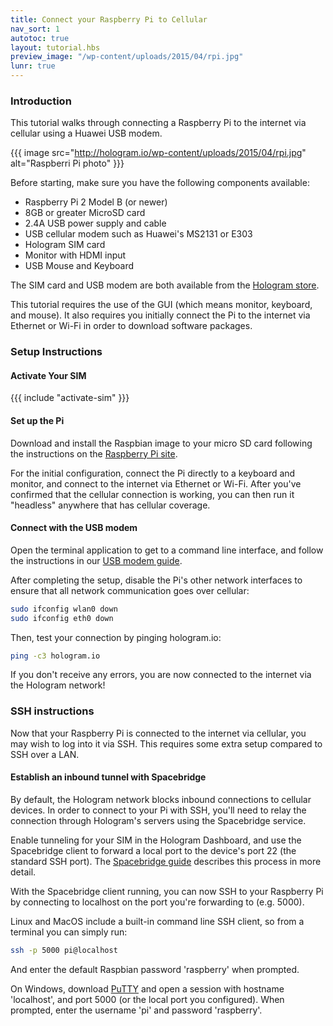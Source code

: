 ```yaml
---
title: Connect your Raspberry Pi to Cellular
nav_sort: 1
autotoc: true
layout: tutorial.hbs
preview_image: "/wp-content/uploads/2015/04/rpi.jpg"
lunr: true
---
```


### Introduction

This tutorial walks through connecting a Raspberry Pi to the internet via
cellular using a Huawei USB modem.

{{{ image src="http://hologram.io/wp-content/uploads/2015/04/rpi.jpg"
    alt="Raspberri Pi photo" }}}

Before starting, make sure you have the following components available:

-   Raspberry Pi 2 Model B (or newer)
-   8GB or greater MicroSD card
-   2.4A USB power supply and cable
-   USB cellular modem such as Huawei's MS2131 or E303
-   Hologram SIM card
-   Monitor with HDMI input
-   USB Mouse and Keyboard

The SIM card and USB modem are both available from the [Hologram store](/store).

This tutorial requires the use of the GUI (which means monitor, keyboard,
and mouse).
It also requires you initially connect the Pi to the internet via Ethernet or
Wi-Fi in order to download software packages.

### Setup Instructions

#### Activate Your SIM

{{{ include "activate-sim" }}}

#### Set up the Pi

Download and install the Raspbian image to your micro SD card
following the instructions on the [Raspberry Pi
site](https://www.raspberrypi.org/documentation/installation/installing-images/README.md).

For the initial configuration, connect the Pi directly to a keyboard and
monitor, and connect to the internet via Ethernet or Wi-Fi. After you've 
confirmed that the cellular connection is working, you can then
run it "headless" anywhere that has cellular coverage.

#### Connect with the USB modem

Open the terminal application to get to a command line interface, and follow 
the instructions in our [USB modem
guide](/docs/guide/connect/usb-modem/#linux-instructions).

After completing the setup, disable the Pi's other network interfaces to ensure
that all network communication goes over cellular:

```bash
sudo ifconfig wlan0 down
sudo ifconfig eth0 down
```

Then, test your connection by pinging hologram.io:

```bash
ping -c3 hologram.io
```

If you don't receive any errors, you are now connected to the internet via the
Hologram network!

### SSH instructions

Now that your Raspberry Pi is connected to the internet via cellular,
you may wish to log into it via SSH. This requires some extra setup compared to
SSH over a LAN.

#### Establish an inbound tunnel with Spacebridge

By default, the Hologram network blocks inbound connections to cellular devices.
In order to connect to your Pi with SSH, you'll need to relay the connection through
Hologram's servers using the Spacebridge service.

Enable tunneling for your SIM in the Hologram Dashboard, and use the Spacebridge
client to forward a local port to the device's port 22 (the standard SSH port).
The [Spacebridge guide](/docs/guide/cloud/spacebridge-tunnel) describes this
process in more detail.

With the Spacebridge client running, you can now SSH to your Raspberry Pi by
connecting to localhost on the port you're forwarding to (e.g. 5000).

Linux and MacOS include a built-in command line SSH client, so from a terminal
you can simply run:

```bash
ssh -p 5000 pi@localhost
```

And enter the default Raspbian password 'raspberry' when prompted.

On Windows, download
[PuTTY](http://www.chiark.greenend.org.uk/~sgtatham/putty/download.html) and
open a session with hostname 'localhost', and port 5000 (or the local port you
configured). When prompted, enter the username 'pi' and password 'raspberry'.

